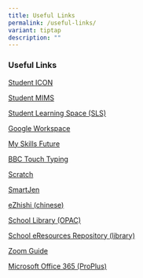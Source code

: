 ```yaml
---
title: Useful Links
permalink: /useful-links/
variant: tiptap
description: ""
---
```

<h3>Useful Links</h3>
<p><a href="/student-icon/" rel="noopener noreferrer nofollow" target="_blank">Student ICON</a>
</p>
<p><a href="https://idp.mims.moe.gov.sg/" rel="noopener noreferrer nofollow" target="_blank">Student MIMS</a>
</p>
<p><a href="https://vle.learning.moe.edu.sg/login" rel="noopener noreferrer nofollow" target="_blank">Student Learning Space (SLS)</a>
</p>
<p><a href="https://workspace.google.com/" rel="noopener noreferrer nofollow" target="_blank">Google Workspace</a>
</p>
<p><a href="https://www.myskillsfuture.gov.sg/content/student/en/primary.html" rel="noopener noreferrer nofollow" target="_blank">My Skills Future</a>
</p>
<p><a href="https://www.bbc.co.uk/bitesize/topics/zf2f9j6/articles/z3c6tfr" rel="noopener noreferrer nofollow" target="_blank">BBC Touch Typing</a>
</p>
<p><a href="https://scratch.mit.edu/" rel="noopener noreferrer nofollow" target="_blank">Scratch</a>
</p>
<p><a href="https://changkatpri.heyhi.sg/" rel="noopener noreferrer nofollow" target="_blank">SmartJen</a>
</p>
<p><a href="https://www.ezhishi.net/CKPSebook2022/" rel="noopener noreferrer nofollow" target="_blank">eZhishi (chinese)</a>
</p>
<p><a href="/library-opac/" rel="noopener noreferrer nofollow" target="_blank">School Library (OPAC)</a>
</p>
<p><a href="https://schoolibrary.moe.edu.sg/eresourcespri/cgi-bin/spydus.exe/MSGTRN/WPAC/HOME" rel="noopener noreferrer nofollow" target="_blank">School eResources Repository (library)</a>
</p>
<p><a href="https://drive.google.com/file/d/16MJ0skY90g_nGq7MJ9Kpy-DJQAlywoHB/view" rel="noopener noreferrer nofollow" target="_blank">Zoom Guide</a>
</p>
<p><a href="/microsoft-office-365-proplus/" rel="noopener noreferrer nofollow" target="_blank">Microsoft Office 365 (ProPlus)</a>
</p>
<p></p>